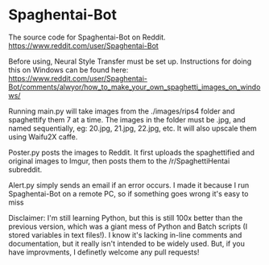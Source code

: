 # Spaghentai-Bot

The source code for Spaghentai-Bot on Reddit. https://www.reddit.com/user/Spaghentai-Bot

Before using, Neural Style Transfer must be set up. Instructions for doing this on Windows can be found here: https://www.reddit.com/user/Spaghentai-Bot/comments/alwyor/how_to_make_your_own_spaghetti_images_on_windows/

Running main.py will take images from the ./images/rips4 folder and spaghettify them 7 at a time. The images in the folder must be .jpg, and named sequentially, eg: 20.jpg, 21.jpg, 22.jpg, etc. It will also upscale them using Waifu2X caffe. 

Poster.py posts the images to Reddit. It first uploads the spaghettified and original images to Imgur, then posts them to the /r/SpaghettiHentai subreddit.

Alert.py simply sends an email if an error occurs. I made it because I run Spaghentai-Bot on a remote PC, so if something goes wrong it's easy to miss



Disclaimer: I'm still learning Python, but this is still 100x better than the previous version, which was a giant mess of Python and Batch scripts (I stored variables in text files!). I know it's lacking in-line comments and documentation, but it really isn't intended to be widely used. But, if you have improvments, I definetly welcome any pull requests!
